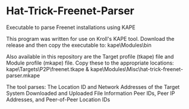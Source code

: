 # Hat-Trick-Freenet-Parser
Executable to parse Freenet installations using KAPE

This program was written for use on Kroll's KAPE tool.
Download the release and then copy the executable to: kape\Modules\bin

Also available in this repository are the Target profile (tkape) file and Module profile (mkape) file.
Copy these to the appropriate locations: kape\Targets\P2P\freenet.tkape & kape\Modules\Misc\hat-trick-freenet-parser.mkape

The tool parses: 
    The Location ID and Network Addresses of the Target System
    Downloaded and Uploaded File Information
    Peer IDs, Peer IP Addresses, and Peer-of-Peer Location IDs
